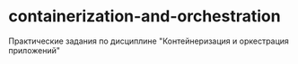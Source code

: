 # containerization-and-orchestration
Практические задания по дисциплине "Контейнеризация и оркестрация приложений"
